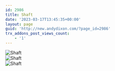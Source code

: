 ```yaml
---
id: 2986
title: Shaft
date: '2023-03-17T13:45:35+00:00'
layout: page
guid: 'http://new.andydixon.com/?page_id=2986'
trx_addons_post_views_count:
    - '1'
---
```


![Shaft](https://i0.wp.com/assets.g8x2.ldn.idrivee2-23.com/posters/Shaft%2001.jpg?w=1200&ssl=1 "Shaft")  
![Shaft](https://i0.wp.com/assets.g8x2.ldn.idrivee2-23.com/posters/Shaft%2002.jpg?w=1200&ssl=1 "Shaft")  
![Shaft](https://i0.wp.com/assets.g8x2.ldn.idrivee2-23.com/posters/Shaft%2003.jpg?w=1200&ssl=1 "Shaft")